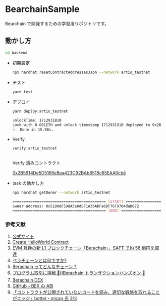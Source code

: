 # BearchainSample

Bearchain で開発するための学習用リポジトリです。

## 動かし方

```bash
cd backend
```

- 初期設定

  ```bash
  npx hardhat resetContractAddressesJson --network artio_testnet
  ```

- テスト

  ```bash
  yarn test
  ```

- デプロイ

  ```bash
  yarn deploy:artio_testnet
  ```

  ```bash
  unlockTime: 1712931810
  Lock with 0.001ETH and unlock timestamp 1712931810 deployed to 0x2B5914De5D5166eBaa423C92BAb8518c85EAA0cb
  ✨  Done in 15.58s.
  ```

- Verify

  ```bash
  verify:artio_testnet
  ```

  ```bash

  ```

  Verify 済みコントラクト

  [0x2B5914De5D5166eBaa423C92BAb8518c85EAA0cbå](https://artio.beratrail.io/address/0x2B5914De5D5166eBaa423C92BAb8518c85EAA0cb/contract/80085/code)

- task の動かし方

  ```bash
  npx hardhat getOwner --network artio_testnet
  ```

  ```bash
  ========================================== [START] ==========================================
  owner address: 0x51908F598A5e0d8F1A3bAbFa6DF76F9704daD072
  ========================================== [END] ==========================================
  ```

### 参考文献

1. [公式サイト](https://www.berachain.com/)
2. [Create HelloWorld Contract](https://docs.berachain.com/developers/guides/create-helloworld-contract-using-hardhat)
3. [EVM 互換の新 L1 ブロックチェーン「Berachain」、SAFT で約 56 億円を調達](https://coinpost.jp/?p=453990)
4. [ベラチェーンとは何ですか?](https://www.gate.io/ja/learn/articles/what-is-berachain/315)
5. [Berachain ってどんなチェーン？](https://note.com/viwashi_/n/ndda701e1605b)
6. [プログラム取引に挑戦 🐻⛓Berachain トランザクションハンズオン 🙌](https://cosmosjapan.notion.site/Berachain-361cd7b5df824c1bb3bcdcd5721bfbd5)
7. [Berachain DEX](https://bartio.bex.berachain.com/swap)
8. [GitHub - BEX の ABI](https://github.com/berachain/doc-abis/tree/main/bex)
9. [「コントラクトが公開されていないコードを読み、適切な戦略を取れることがエッジ」botter・mican 氏 3/3](https://burry.co.jp/articles/0xwagmican-3/)
